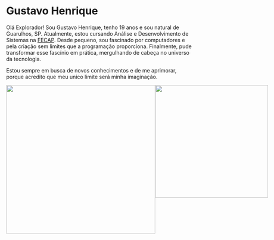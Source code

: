 # Gustavo Henrique

Olá Explorador! Sou Gustavo Henrique, tenho 19 anos e sou natural de Guarulhos, SP. Atualmente, estou cursando Análise e Desenvolvimento de Sistemas na [FECAP](Fecap.br). Desde pequeno, sou fascinado por computadores e pela criação sem limites que a programação proporciona. Finalmente, pude transformar esse fascínio em prática, mergulhando de cabeça no universo da tecnologia.

Estou sempre em busca de novos conhecimentos e de me aprimorar, porque acredito que meu unico limite será minha imaginação.


<div style="display: flex; justify-content: space-between;">
<img src="https://github-readme-stats.vercel.app/api?username=GSPrograms&theme=rose&show_icons=true" width="400">
<img src="https://github-readme-stats.vercel.app/api/top-langs/?username=GSPrograms&theme=rose&stheme=zize_weight=1.5&count_weight=0.5" width="303">

<div>
